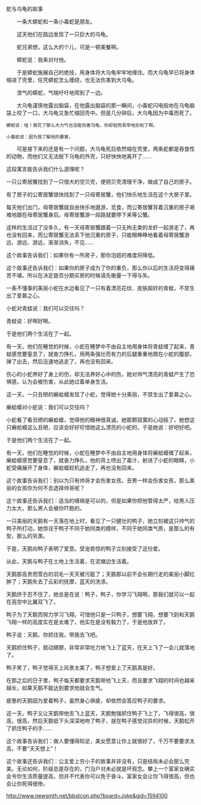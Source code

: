 蛇与乌龟的故事

　　一条大蟒蛇和一条小毒蛇是朋友。

　　这天他们在路边发现了一只巨大的乌龟。

　　蛇兄弟想，这么大的个儿，可是一顿美餐啊。

　　蟒蛇说：我来对付他。

　　于是蟒蛇施展自己的绝技，用身体将大乌龟牢牢地缠住。而大乌龟早已将身体缩进了壳里，任凭蟒蛇怎么缠绕，也无法伤害到大乌龟。

　　泄气的蟒蛇，气喘吁吁地爬到了一边。

　　大乌龟谨慎地露出脑袋，在他露出脑袋的那一瞬间，小毒蛇闪电般地在乌龟脑袋上咬了一口，大乌龟又急忙缩回壳中。但是几分钟后，大乌龟因为中毒而死了。

    蟒蛇说：哇！我花了那么大力气也没能伤害乌龟，你却轻而易举地办到了啊。

    小毒蛇说：因为我了解他的要害。

　　可是接下来的还是有一个问题，大乌龟死后依然缩在壳里，两条蛇都是吞食性的动物，而他们又无法脱下乌龟的外壳，只好怏怏地离开了……



这段寓言能告诉我们什么道理呢？





一只公寄居蟹找到了一只很大的空贝壳，便把贝壳清理干净，做成了自己的房子。

有了房子的公寄居蟹很快找到了一只母寄居蟹，他们快乐地生活在这个大房子里。

每天他们出门，母寄居蟹就自由快乐地遨游，觅食，而公寄居蟹背着沉重的房子艰难地跟在母寄居蟹身后。母寄居蟹游一段路就要停下来等公蟹。

这样的生活过了没多久，有一天母寄居蟹跟着一只无拘无束的龙虾一起游走了，再也没有回来，而公寄居蟹无法丢下他沉重的房子，只能眼睁睁地看着母寄居蟹游远、游远、游远，渐渐消失，不见……



这个故事告诉我们：如果你有一所房子，那你泡妞的难度将降低。

这个故事还告诉我们：如果你的房子成为了你的重负，那么你以后的生活将变得痛苦不堪。所以在决定是否分期买房的时候请先衡量一下得与失。









一条不懂事的美丽小蛇在水边看见了一只有着漂亮花纹、皮肤超好的青蛙，不禁生出了爱慕之心。

小蛇对青蛙说：我们可以交往吗？

青蛙说：好啊好啊。

于是他们两个生活在了一起。

有一天，他们在睡觉的时候，小蛇在睡梦中不由自主地用身体将青蛙缠了起来，青蛙感觉要窒息了，就奋力挣扎，用两条强壮而有力的后腿重重地蹬在小蛇的腹部，弹了出去，然后迅速地逃走了，再也没有回来。

伤心的小蛇养好了身上的伤，却无法养好心中的伤，她对帅气漂亮的青蛙产生了恐惧感，认为会被伤害，从此她过着单身生活。

这一天，一只丑陋的癞蛤蟆发现了小蛇，觉得她十分美丽，不禁生出了爱慕之心。

癞蛤蟆对小蛇说：我们可以交往吗？

小蛇看了看丑陋的癞蛤蟆，觉得他的眼神很真诚，她那颗寂寞的心动摇了，她想这只癞蛤蟆这么丑陋，应该会好好珍惜她这么漂亮的小蛇的，于是她说：好吧好吧。

于是他们两个生活在了一起。

有一天，他们在睡觉的时候，小蛇在睡梦中不由自主地用身体将癞蛤蟆缠了起来，癞蛤蟆感觉要窒息了，就奋力挣扎，他的背上喷出了毒汁，射进了小蛇的眼睛，小蛇受痛展开了身体，癞蛤蟆趁机逃走了，再也没有回来。



这个故事告诉我们：别以为只有帅哥才会伤害女孩，丑男一样会伤害女孩，那么美丽的女孩你为何不去选择帅哥呢？

这个故事还告诉我们：适当的缠绵是可以的，但是如果你把他管得太严，给男人压力太大，那么男人会被你吓跑的。



一只美丽的天鹅有一天落在地上时，看见了一只健壮的鸭子，她立刻被这只帅气的鸭子所打动，她惊诧于鸭子不同于她同类的模样，不同于她同类气质，是那么的有型，那么的另类。

于是，天鹅向鸭子表明了爱意。受宠若惊的鸭子立刻接受了这份爱。

从此，天鹅与鸭子在土地上生活着，在泥塘边生活着。

天鹅那高贵而雪白的羽毛一天天被污脏了；天鹅那以前不会长期行走的美丽小脚红肿了；天鹅失去了云彩的抚摩，蓝天的洗涤。

天鹅终于忍不住了，她总是在说：鸭子，鸭子，你学习飞翔啊，那我们就可以一起在高空中比翼双飞了。

鸭子为了天鹅而努力学习飞翔，可惜他只是一只鸭子，想要飞翔，想要飞到和天鹅飞翔一样的高度实在是太难了，他实在是没有毅力了，于是他放弃了。

鸭子说：天鹅，你抓住我，带我去飞吧。

天鹅抓住鸭子，扇动翅膀，非常非常吃力地飞上了蓝天，在天上飞了一会儿就落地了。

鸭子笑了，鸭子觉得天上风景太美了，鸭子想爱上了天鹅真是好。

在那之后的日子里，鸭子每天都要求天鹅带他飞上天，而且要求飞翔的时间也越来越长，如果天鹅不能达到要求他就会生气。

疲惫的天鹅因为爱着鸭子，虽然身心俱疲，却依然会答应鸭子的要求。

这一天，鸭子又让天鹅带他去飞上蓝天，天鹅勉强抓住鸭子飞上了，飞得很高，很高，很高，然后天鹅低下头深深地吻了鸭子，就在鸭子感觉诧异的时候，天鹅松开了抓住鸭子的手……



这个故事告诉我们：做人要懂得知足，美女愿意让你上就很好了，千万不要要求太高，不要“天天想上”！

这个故事还告诉我们：公主爱上穷小子的故事并非没有，只是结局未必会那么完美。无论如何，阶级总是存在的，门当户对未必就是坏观念。攀上一个富家女确实会令你生活质量提高，但并不代表你可以免于奋斗。富家女会让你飞得很高，但也会让你死得很惨。





http://www.newsmth.net/bbstcon.php?board=Joke&gid=1594100
